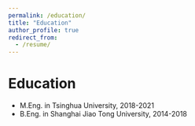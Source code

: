 ```yaml
---
permalink: /education/
title: "Education"
author_profile: true
redirect_from: 
  - /resume/
---
```


Education
======
* M.Eng. in Tsinghua University, 2018-2021
* B.Eng. in Shanghai Jiao Tong University, 2014-2018
